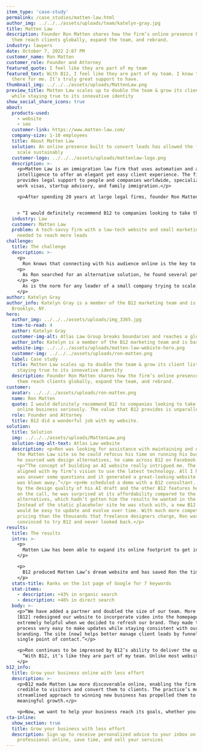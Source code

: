```yaml
---
item_type: 'case-study'
permalink: /case_studies/matten-law.html
author_img: ../../../assets/uploads/team/katelyn-gray.jpg
title: Matten Law
description: Founder Ron Matten shares how the firm’s online presence has helped
  them reach clients globally, expand the team, and rebrand.
industry: lawyers
date: October 7, 2022 2:07 PM
customer_name: Ron Matten
customer_role: Founder and Attorney
featured_quote: I feel like they are part of my team
featured_text: With B12, I feel like they are part of my team. I know they are
  there for me. It's truly great support to have.
thumbnail_img: ../../../assets/uploads/MattenLaw.png
preview_title: Matten Law scales up to double the team & grow its client list
  while staying true to its innovative identity
show_social_share_icons: true
about:
  products-used:
    - website
    - seo
  customer-link: https://www.matten-law.com/
  company-size: 1-10 employees
  title: About Matten Law
  solution: An online presence built to convert leads has allowed the firm to
    scale sustainably
  customer-logo: ../../../assets/uploads/mattenlaw-logo.png
  description: >-
    <p>Matten Law is an immigration law firm that uses automation and artificial
    intelligence to offer an elegant yet easy client experience. The firm
    provides legal support to people and companies worldwide, specializing in US
    work visas, startup advisory, and family immigration.</p>

    <p>After spending 20 years at large legal firms, founder Ron Matten pursued his dream of starting his own practice. He noticed that the legal industry continuously resisted adopting new technology into daily operations, and started Matten Law with the intention to embrace automation and other tech to make the immigration process more efficient for clients.</p>


    > “I would definitely recommend B12 to companies looking to take their online business seriously. The value that B12 provides is unparalleled”
  industry: Law
  customer: Matten Law
  problem: A tech-savvy firm with a low-tech website and small marketing budget
    needed to reach more leads
challenge:
  title: The challenge
  description: >-
    <p>
      Ron knows that connecting with his audience online is the key to his firm’s success. Unfortunately, Matten Law’s online presence didn’t do much to support that effort. Previously, the firm’s digital identity was merely a placeholder site with minimal functionality and support for its visitors and certainly didn’t reflect the company's mission as a modern, tech-savvy practice.</p>
    <p>
      As Ron searched for an alternative solution, he found several potential website development services, but none fit both his company’s values and budget. Matten Law was a lean team of three employees trying hard to grow, so Ron was conscious of every dollar spent and aware that every marketing decision had to be deliberate and scalable in the long run.
    </p> <p>
      As is the norm for any leader of a small company trying to scale, Ron’s daily tasks go beyond providing legal services to clients. His time is also spent networking, nurturing relationships, and finding new ways to market the firm. Referrals are a good start but not enough to propel Matten Law to its ambitious growth goals. To make those happen, Matten Law needed to attract more attention by showing up when people search for the legal services they offer.
    </p>
author: Katelyn Gray
author_info: Katelyn Gray is a member of the B12 marketing team and is based in
  Brooklyn, NY.
hero:
  author_img: ../../../assets/uploads/img_3365.jpg
  time-to-read: 4
  author: Katelyn Gray
  customer-img-alt: Atlas Law Group breaks boundaries and reaches a global audience
  author_info: Katelyn is a member of the B12 marketing team and is based in Brooklyn, NY.
  website-img: ../../../assets/uploads/matten-law-webiste-hero.png
  customer-img: ../../../assets/uploads/ron-matten.png
  label: Case study
  title: Matten Law scales up to double the team & grow its client list while
    staying true to its innovative identity
  description: Founder Ron Matten shares how the firm’s online presence has helped
    them reach clients globally, expand the team, and rebrand.
customer:
  avatar: ../../../assets/uploads/ron-matten.png
  name: Ron Matten
  quote: I would definitely recommend B12 to companies looking to take their
    online business seriously. The value that B12 provides is unparalleled
  role: Founder and Attorney
  title: B12 did a wonderful job with my website.
solution:
  title: Solution
  img: ../../../assets/uploads/MattenLaw.png
  solution-img-alt-text: Atlas Law website
  description: <p>Ron was looking for assistance with maintaining and developing
    the Matten Law site so he could refocus his time on running his business. As
    he sourced web design alternatives, he came across B12 on Facebook.</p>
    <p>“The concept of building an AI website really intrigued me. The use of AI
    aligned with my firm’s vision to use the latest technology. All I had to do
    was answer some questions and it generated a great-looking website draft. I
    was blown away.”</p> <p>He scheduled a demo with a B12 consultant. Impressed
    by the design quality of his AI draft and the other B12 features he learned
    on the call, he was surprised at its affordability compared to the
    alternatives, which hadn’t gotten him the results he wanted in the past.
    Instead of the static placeholer site he was stuck with, a new B12 site
    would be easy to update and evolve over time. With much more competitive
    pricing than the thousands that freelance designers charge, Ron was
    convinced to try B12 and never looked back.</p>
results:
  title: The results
  intro: >-
    <p>
      Matten Law has been able to expand its online footprint to get in front of its audience, ranking on the first page of Google for seven keywords and making a 43% jump in organic search. Since joining B12, Matten Law has built a thriving team and added several new global clients, service areas, and technology solutions to make the firm stand out in the legal industry.
    </p>

    <p>
      B12 produced Matten Law’s dream website and has saved Ron the time and trouble of maintaining it these past 4 years. The guidance and work of B12’s experts and customer success team have helped Matten Law get a professional website that matches the firm’s identity and enabled the company to scale, just as Ron had hoped.
    </p>
  stats-title: Ranks on the 1st page of Google for 7 keywords
  stat-items:
    - description: +43% in organic search
    - description: +46% in direct search
  body: >-
    <p>“We have added a partner and doubled the size of our team. More recently,
    [B12] redesigned our website to incorporate video into the homepage and was
    extremely helpful when we decided to refresh our brand. They made the
    process very easy to make updates while staying consistent with our prior
    branding. The site [now] helps better manage client leads by funneling to a
    single point of contact.”</p>

    <p>Ron continues to be impressed by B12’s ability to deliver the updates he wants and to do it so fast. Using B12, he launched the website he had tried for years to get from his previous website company in only two weeks.</p> <p>
      “With B12, it’s like they are part of my team. Unlike most website design companies and freelancers, B12 instilled strong confidence that they will always be there. They have held onto that promise for years and I have loved the entire experience.”
    </p>
b12_info:
  title: Grow your business online with less effort
  description: >-
    <p>B12 made Matten Law more discoverable online, enabling the firm to look
    credible to visitors and convert them to clients. The practice’s more
    streamlined approach to winning new business has propelled them to achieve
    meaningful growth.</p>

    <p>Now, we want to help your business reach its goals, whether you’re looking to save some time each week, increase your quarterly revenue, or double your clientele. <a href="https://calendly.com/b12-consultations/b12-consultations" target="_blank">Schedule your consultation today</a> to learn how B12 makes it easy to engage clients, sell your services, and grow your business.</p>
cta-inline:
  show_section: true
  title: Grow your business with less effort
  description: Sign up to receive personalized advice to your inbox on how to look
    professional online, save time, and sell your services
---
```

